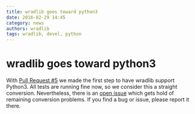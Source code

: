 ```yaml
---
title: wradlib goes toward python3
date: 2016-02-29 14:45
category: news
authors: wradlib
tags: wradlib, devel, python
---
```


# wradlib goes toward python3

With [Pull Request #5](https://github.com/wradlib/wradlib/pull/5) we made the first step to have wradlib support Python3. All tests are running fine now, so we consider this a straight conversion. Nevertheless, there is an [open issue](https://github.com/wradlib/wradlib/issues/8) which gets hold of remaining conversion problems. If you find a bug or issue, please report it there.

